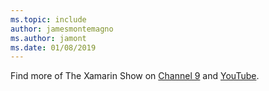 ```yaml
---
ms.topic: include
author: jamesmontemagno
ms.author: jamont
ms.date: 01/08/2019
---
```

Find more of The Xamarin Show on [Channel 9](https://channel9.msdn.com/Shows/XamarinShow) and [YouTube](https://www.youtube.com/playlist?list=PLlrxD0HtieHjcWsAFoFnPy6I0dn9fDOjS).

